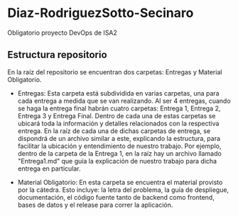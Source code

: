 # Diaz-RodriguezSotto-Secinaro

Obligatorio proyecto DevOps de ISA2

## Estructura repositorio

En la raíz del repositorio se encuentran dos carpetas: Entregas y Material Obligatorio.

- Entregas: Esta carpeta está subdividida en varias carpetas, una para cada entrega a medida que se van realizando. Al ser 4 entregas, cuando se haga la entrega final habrán cuatro carpetas: Entrega 1, Entrega 2, Entrega 3 y Entrega Final. Dentro de cada una de estas carpetas se ubicará toda la información y detalles relacionados con la respectiva entrega. En la raíz de cada una de dichas carpetas de entrega, se dispondrá de un archivo similar a este, explicando la estructura, para facilitar la ubicación y entendimiento de nuestro trabajo. Por ejemplo, dentro de la carpeta de la Entrega 1, en la raíz hay un archivo llamado "Entrega1.md" que guía la explicación de nuestro trabajo para dicha entrega en particular. 

- Material Obligatorio: En esta carpeta se encuentra el material provisto por la cátedra. Esto incluye: la letra del problema, la guía de despliegue, documentación, el código fuente tanto de backend como frontend, bases de datos y el release para correr la aplicación. 
